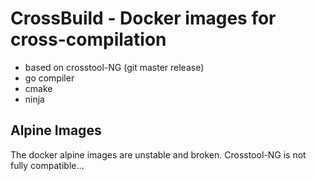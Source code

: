 # CrossBuild - Docker images for cross-compilation

- based on crosstool-NG (git master release)
- go compiler
- cmake
- ninja

## Alpine Images

The docker alpine images are unstable and broken. Crosstool-NG is not fully compatible...